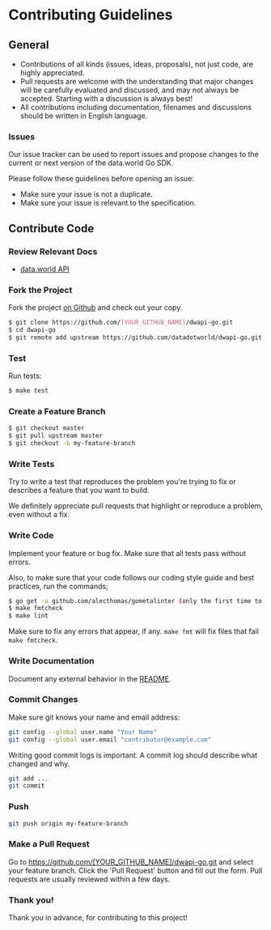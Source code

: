 # Contributing Guidelines

## General

* Contributions of all kinds (issues, ideas, proposals), not just code, are highly appreciated.
* Pull requests are welcome with the understanding that major changes will be carefully evaluated and discussed, and may not always be accepted. Starting with a discussion is always best!
* All contributions including documentation, filenames and discussions should be written in English language.

### Issues
Our issue tracker can be used to report issues and propose changes to the current or next version of the data.world Go SDK.

Please follow these guidelines before opening an issue:

- Make sure your issue is not a duplicate.
- Make sure your issue is relevant to the specification.

## Contribute Code

### Review Relevant Docs

* [data.world API](https://apidocs.data.world/api)

### Fork the Project

Fork the project [on Github](https://github.com/datadotworld/dwapi-go) and check out your copy.

```sh
$ git clone https://github.com/[YOUR_GITHUB_NAME]/dwapi-go.git
$ cd dwapi-go
$ git remote add upstream https://github.com/datadotworld/dwapi-go.git
```

### Test

Run tests:

```sh
$ make test
```

### Create a Feature Branch

```sh
$ git checkout master
$ git pull upstream master
$ git checkout -b my-feature-branch
```

### Write Tests

Try to write a test that reproduces the problem you're trying to fix or describes a feature that you want to build.

We definitely appreciate pull requests that highlight or reproduce a problem, even without a fix.

### Write Code

Implement your feature or bug fix. Make sure that all tests pass without errors.

Also, to make sure that your code follows our coding style guide and best practices, run the commands;
```sh
$ go get -u github.com/alecthomas/gometalinter (only the first time to install some dependencies)
$ make fmtcheck
$ make lint
```
Make sure to fix any errors that appear, if any. `make fmt` will fix files that fail `make fmtcheck`.

### Write Documentation

Document any external behavior in the [README](README.md).

### Commit Changes

Make sure git knows your name and email address:

```sh
git config --global user.name "Your Name"
git config --global user.email "contributor@example.com"
```

Writing good commit logs is important. A commit log should describe what changed and why.
```sh
git add ...
git commit
```

### Push

```sh
git push origin my-feature-branch
```

### Make a Pull Request

Go to https://github.com/[YOUR_GITHUB_NAME]/dwapi-go.git and select your feature branch. Click the 'Pull Request' button and fill out the form. Pull requests are usually reviewed within a few days.

### Thank you!

Thank you in advance, for contributing to this project!
